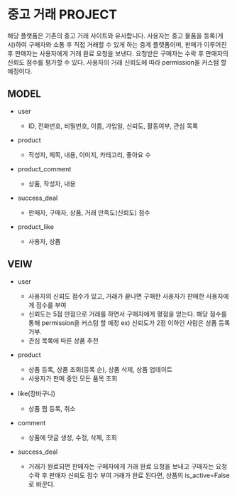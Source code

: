 # 중고 거래 PROJECT
해당 플랫폼은 기존의 중고 거래 사이트와 유사합니다. 사용자는 중고 물품을 등록(게시)하여 구매자와 소통 후 직접 거래할 수 있게 하는 중계 플랫폼이며, 판매가 이루어진 후 판매자는 사용자에게 거래 완료 요청을 보낸다. 요청받은 구매자는 수락 후 판매자의 신뢰도 점수를 평가할 수 있다.
사용자의 거래 신뢰도에 따라 permission을 커스텀 할 예정이다.

## MODEL
- user
    - ID, 전화번호, 비밀번호, 이름, 가입일, 신뢰도, 활동여부, 관심 목록
        
- product
    - 작성자, 제목, 내용, 이미지, 카테고리, 좋아요 수

- product_comment
    - 상품, 작성자, 내용

- success_deal
    - 판매자, 구매자, 상품, 거래 만족도(신뢰도) 점수

- product_like
    - 사용자, 상품


## VEIW
- user
    - 사용자의 신뢰도 점수가 있고, 거래가 끝나면 구매한 사용자가 판매한 사용자에게 점수를 부여
    - 신뢰도는 5점 만점으로 거래를 하면서 구매자에게 평점을 얻는다. 해당 점수를 통해 permission을 커스텀 할 예정 ex) 신뢰도가 2점 이하인 사람은 상품 등록 거부.
    - 관심 목록에 따른 상품 추천

- product
    - 상품 등록, 상품 조회(등록 순), 상품 삭제, 상품 업데이트
    - 사용자가 판매 중인 모든 품목 조회

- like(장바구니)
    - 상품 찜 등록, 취소

- comment
    - 상품에 댓글 생성, 수정, 삭제, 조회

- success_deal
    - 거래가 완료되면 판매자는 구매자에게 거래 완료 요청을 보내고 구매자는 요청 수락 후 판매자 신뢰도 점수 부여 거래가 완료 된다면, 상품의 is_active=False 로 바꾼다. 

